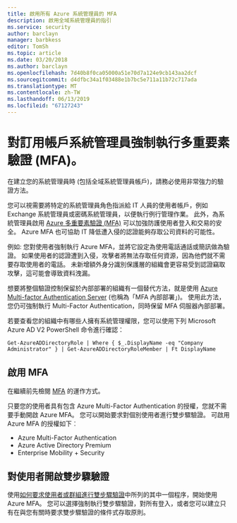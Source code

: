 ```yaml
---
title: 啟用所有 Azure 系統管理員的 MFA
description: 啟用全域系統管理員的指引
ms.service: security
author: barclayn
manager: barbkess
editor: TomSh
ms.topic: article
ms.date: 03/20/2018
ms.author: barclayn
ms.openlocfilehash: 7d40b8f0ca05000a51e70d7a124e9cb143aa2dcf
ms.sourcegitcommit: d4dfbc34a1f03488e1b7bc5e711a11b72c717ada
ms.translationtype: MT
ms.contentlocale: zh-TW
ms.lasthandoff: 06/13/2019
ms.locfileid: "67127243"
---
```

# <a name="enforce-multi-factor-authentication-mfa-for-subscription-administrators"></a>對訂用帳戶系統管理員強制執行多重要素驗證 (MFA)。

在建立您的系統管理員時 (包括全域系統管理員帳戶)，請務必使用非常強力的驗證方法。

您可以視需要將特定的系統管理員角色指派給 IT 人員的使用者帳戶，例如 Exchange 系統管理員或密碼系統管理員，以便執行例行管理作業。
此外，為系統管理員啟用 [Azure 多重要素驗證 (MFA)](https://docs.microsoft.com/azure/multi-factor-authentication/multi-factor-authentication) 可以加強防護使用者登入和交易的安全。 Azure MFA 也可協助 IT 降低遭入侵的認證能夠存取公司資料的可能性。

例如: 您對使用者強制執行 Azure MFA，並將它設定為使用電話通話或簡訊做為驗證。 如果使用者的認證遭到入侵，攻擊者將無法存取任何資源，因為他們就不需要存取使用者的電話。 未新增額外身分識別保護層的組織會更容易受到認證竊取攻擊，這可能會導致資料洩漏。

想要將整個驗證控制保留於內部部署的組織有一個替代方法，就是使用 [Azure Multi-factor Authentication Server](https://docs.microsoft.com/azure/multi-factor-authentication/multi-factor-authentication-get-started-server) (也稱為「MFA 內部部署」)。 使用此方法，您仍可強制執行 Multi-Factor Authentication，同時保留 MFA 伺服器內部部署。

若要查看您的組織中有哪些人擁有系統管理權限，您可以使用下列 Microsoft Azure AD V2 PowerShell 命令進行確認：

```azurepowershell-interactive
Get-AzureADDirectoryRole | Where { $_.DisplayName -eq "Company Administrator" } | Get-AzureADDirectoryRoleMember | Ft DisplayName
```

## <a name="enabling-mfa"></a>啟用 MFA

在繼續前先檢閱 [MFA](https://docs.microsoft.com/azure/multi-factor-authentication/multi-factor-authentication-whats-next) 的運作方式。

只要您的使用者具有包含 Azure Multi-Factor Authentication 的授權，您就不需要手動開啟 Azure MFA。 您可以開始要求對個別使用者進行雙步驟驗證。 可啟用 Azure MFA 的授權如下︰

- Azure Multi-Factor Authentication
- Azure Active Directory Premium
- Enterprise Mobility + Security

## <a name="turn-on-two-step-verification-for-users"></a>對使用者開啟雙步驟驗證

使用[如何要求使用者或群組進行雙步驟驗證](https://docs.microsoft.com/azure/multi-factor-authentication/multi-factor-authentication-get-started-user-states)中所列的其中一個程序，開始使用 Azure MFA。 您可以選擇強制執行雙步驟驗證，對所有登入，或者您可以建立只有在與您有關時要求雙步驟驗證的條件式存取原則。

